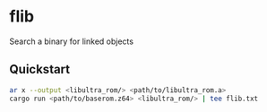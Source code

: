 # flib
Search a binary for linked objects

## Quickstart

```sh
ar x --output <libultra_rom/> <path/to/libultra_rom.a>
cargo run <path/to/baserom.z64> <libultra_rom/> | tee flib.txt
```
